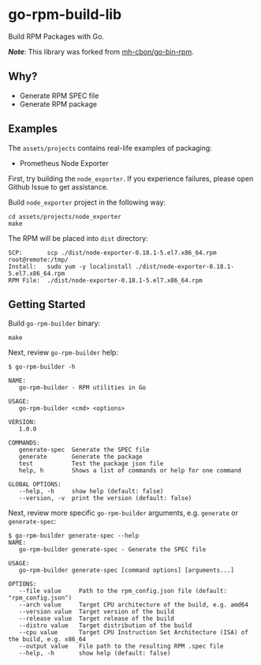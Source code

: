 # go-rpm-build-lib

Build RPM Packages with Go.

***Note***: This library was forked from [mh-cbon/go-bin-rpm](https://github.com/mh-cbon/go-bin-rpm).

## Why?

* Generate RPM SPEC file
* Generate RPM package

## Examples

The `assets/projects` contains real-life examples of packaging:

* Prometheus Node Exporter

First, try building the `node_exporter`. If you experience failures,
please open Github Issue to get assistance.

Build `node_exporter` project in the following way:

```
cd assets/projects/node_exporter
make
```

The RPM will be placed into `dist` directory:

```
SCP:       scp ./dist/node-exporter-0.18.1-5.el7.x86_64.rpm root@remote:/tmp/
Install:   sudo yum -y localinstall ./dist/node-exporter-0.18.1-5.el7.x86_64.rpm
RPM File:  ./dist/node-exporter-0.18.1-5.el7.x86_64.rpm
```

## Getting Started

Build `go-rpm-builder` binary:

```
make
```

Next, review `go-rpm-builder` help:

```
$ go-rpm-builder -h

NAME:
   go-rpm-builder - RPM utilities in Go

USAGE:
   go-rpm-builder <cmd> <options>

VERSION:
   1.0.0

COMMANDS:
   generate-spec  Generate the SPEC file
   generate       Generate the package
   test           Test the package json file
   help, h        Shows a list of commands or help for one command

GLOBAL OPTIONS:
   --help, -h     show help (default: false)
   --version, -v  print the version (default: false)
```

Next, review more specific `go-rpm-builder` arguments, e.g.
`generate` or `generate-spec`:

```
$ go-rpm-builder generate-spec --help
NAME:
   go-rpm-builder generate-spec - Generate the SPEC file

USAGE:
   go-rpm-builder generate-spec [command options] [arguments...]

OPTIONS:
   --file value     Path to the rpm_config.json file (default: "rpm_config.json")
   --arch value     Target CPU architecture of the build, e.g. amd64
   --version value  Target version of the build
   --release value  Target release of the build
   --distro value   Target distribution of the build
   --cpu value      Target CPU Instruction Set Architecture (ISA) of the build, e.g. x86_64
   --output value   File path to the resulting RPM .spec file
   --help, -h       show help (default: false)
```
